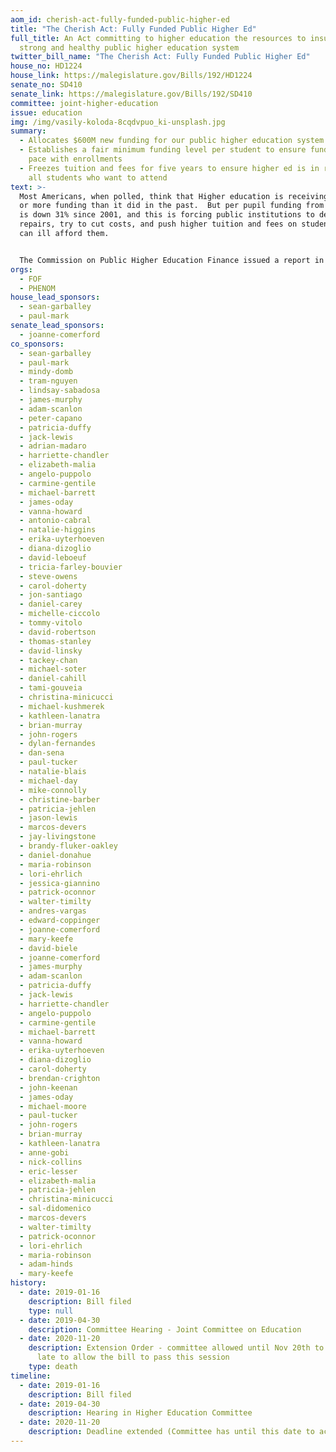 ```yaml
---
aom_id: cherish-act-fully-funded-public-higher-ed
title: "The Cherish Act: Fully Funded Public Higher Ed"
full_title: An Act committing to higher education the resources to insure a
  strong and healthy public higher education system
twitter_bill_name: "The Cherish Act: Fully Funded Public Higher Ed"
house_no: HD1224
house_link: https://malegislature.gov/Bills/192/HD1224
senate_no: SD410
senate_link: https://malegislature.gov/Bills/192/SD410
committee: joint-higher-education
issue: education
img: /img/vasily-koloda-8cqdvpuo_ki-unsplash.jpg
summary:
  - Allocates $600M new funding for our public higher education system
  - Establishes a fair minimum funding level per student to ensure funding keeps
    pace with enrollments
  - Freezes tuition and fees for five years to ensure higher ed is in reach of
    all students who want to attend
text: >-
  Most Americans, when polled, think that Higher education is receiving the same
  or more funding than it did in the past.  But per pupil funding from the state
  is down 31% since 2001, and this is forcing public institutions to delay
  repairs, try to cut costs, and push higher tuition and fees on students who
  can ill afford them.


  The Commission on Public Higher Education Finance issued a report in 2014 outlining this chronic underfunding, but our legislature hasn't taken major action. Every year, tiny increases in the state budget barely keep up for inflation, meanwhile students and educators pay the costs.
orgs:
  - FOF
  - PHENOM
house_lead_sponsors:
  - sean-garballey
  - paul-mark
senate_lead_sponsors:
  - joanne-comerford
co_sponsors:
  - sean-garballey
  - paul-mark
  - mindy-domb
  - tram-nguyen
  - lindsay-sabadosa
  - james-murphy
  - adam-scanlon
  - peter-capano
  - patricia-duffy
  - jack-lewis
  - adrian-madaro
  - harriette-chandler
  - elizabeth-malia
  - angelo-puppolo
  - carmine-gentile
  - michael-barrett
  - james-oday
  - vanna-howard
  - antonio-cabral
  - natalie-higgins
  - erika-uyterhoeven
  - diana-dizoglio
  - david-leboeuf
  - tricia-farley-bouvier
  - steve-owens
  - carol-doherty
  - jon-santiago
  - daniel-carey
  - michelle-ciccolo
  - tommy-vitolo
  - david-robertson
  - thomas-stanley
  - david-linsky
  - tackey-chan
  - michael-soter
  - daniel-cahill
  - tami-gouveia
  - christina-minicucci
  - michael-kushmerek
  - kathleen-lanatra
  - brian-murray
  - john-rogers
  - dylan-fernandes
  - dan-sena
  - paul-tucker
  - natalie-blais
  - michael-day
  - mike-connolly
  - christine-barber
  - patricia-jehlen
  - jason-lewis
  - marcos-devers
  - jay-livingstone
  - brandy-fluker-oakley
  - daniel-donahue
  - maria-robinson
  - lori-ehrlich
  - jessica-giannino
  - patrick-oconnor
  - walter-timilty
  - andres-vargas
  - edward-coppinger
  - joanne-comerford
  - mary-keefe
  - david-biele
  - joanne-comerford
  - james-murphy
  - adam-scanlon
  - patricia-duffy
  - jack-lewis
  - harriette-chandler
  - angelo-puppolo
  - carmine-gentile
  - michael-barrett
  - vanna-howard
  - erika-uyterhoeven
  - diana-dizoglio
  - carol-doherty
  - brendan-crighton
  - john-keenan
  - james-oday
  - michael-moore
  - paul-tucker
  - john-rogers
  - brian-murray
  - kathleen-lanatra
  - anne-gobi
  - nick-collins
  - eric-lesser
  - elizabeth-malia
  - patricia-jehlen
  - christina-minicucci
  - sal-didomenico
  - marcos-devers
  - walter-timilty
  - patrick-oconnor
  - lori-ehrlich
  - maria-robinson
  - adam-hinds
  - mary-keefe
history:
  - date: 2019-01-16
    description: Bill filed
    type: null
  - date: 2019-04-30
    description: Committee Hearing - Joint Committee on Education
  - date: 2020-11-20
    description: Extension Order - committee allowed until Nov 20th to act, far too
      late to allow the bill to pass this session
    type: death
timeline:
  - date: 2019-01-16
    description: Bill filed
  - date: 2019-04-30
    description: Hearing in Higher Education Committee
  - date: 2020-11-20
    description: Deadline extended (Committee has until this date to act)
---
```

